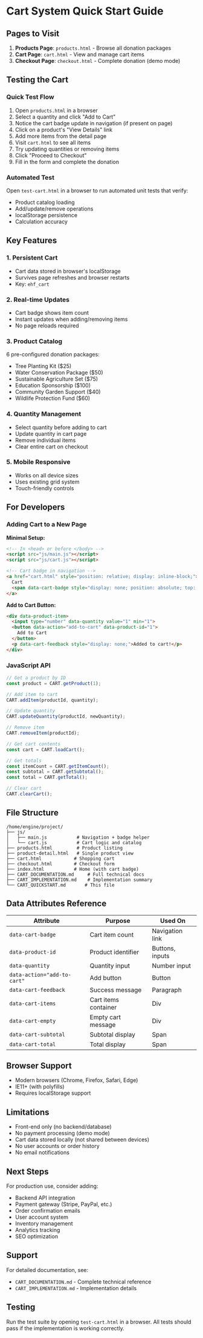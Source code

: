 # Cart System Quick Start Guide

## Pages to Visit

1. **Products Page**: `products.html` - Browse all donation packages
2. **Cart Page**: `cart.html` - View and manage cart items
3. **Checkout Page**: `checkout.html` - Complete donation (demo mode)

## Testing the Cart

### Quick Test Flow
1. Open `products.html` in a browser
2. Select a quantity and click "Add to Cart"
3. Notice the cart badge update in navigation (if present on page)
4. Click on a product's "View Details" link
5. Add more items from the detail page
6. Visit `cart.html` to see all items
7. Try updating quantities or removing items
8. Click "Proceed to Checkout"
9. Fill in the form and complete the donation

### Automated Test
Open `test-cart.html` in a browser to run automated unit tests that verify:
- Product catalog loading
- Add/update/remove operations
- localStorage persistence
- Calculation accuracy

## Key Features

### 1. Persistent Cart
- Cart data stored in browser's localStorage
- Survives page refreshes and browser restarts
- Key: `ehf_cart`

### 2. Real-time Updates
- Cart badge shows item count
- Instant updates when adding/removing items
- No page reloads required

### 3. Product Catalog
6 pre-configured donation packages:
- Tree Planting Kit ($25)
- Water Conservation Package ($50)
- Sustainable Agriculture Set ($75)
- Education Sponsorship ($100)
- Community Garden Support ($40)
- Wildlife Protection Fund ($60)

### 4. Quantity Management
- Select quantity before adding to cart
- Update quantity in cart page
- Remove individual items
- Clear entire cart on checkout

### 5. Mobile Responsive
- Works on all device sizes
- Uses existing grid system
- Touch-friendly controls

## For Developers

### Adding Cart to a New Page

**Minimal Setup:**
```html
<!-- In <head> or before </body> -->
<script src="js/main.js"></script>
<script src="js/cart.js"></script>

<!-- Cart badge in navigation -->
<a href="cart.html" style="position: relative; display: inline-block;">
  Cart
  <span data-cart-badge style="display: none; position: absolute; top: -8px; right: -12px; background: #e63946; color: white; border-radius: 50%; width: 20px; height: 20px; font-size: 12px; line-height: 20px; text-align: center;">0</span>
</a>
```

**Add to Cart Button:**
```html
<div data-product-item>
  <input type="number" data-quantity value="1" min="1">
  <button data-action="add-to-cart" data-product-id="1">
    Add to Cart
  </button>
  <p data-cart-feedback style="display: none;">Added to cart!</p>
</div>
```

### JavaScript API

```javascript
// Get a product by ID
const product = CART.getProduct(1);

// Add item to cart
CART.addItem(productId, quantity);

// Update quantity
CART.updateQuantity(productId, newQuantity);

// Remove item
CART.removeItem(productId);

// Get cart contents
const cart = CART.loadCart();

// Get totals
const itemCount = CART.getItemCount();
const subtotal = CART.getSubtotal();
const total = CART.getTotal();

// Clear cart
CART.clearCart();
```

## File Structure

```
/home/engine/project/
├── js/
│   ├── main.js           # Navigation + badge helper
│   └── cart.js           # Cart logic and catalog
├── products.html         # Product listing
├── product-detail.html   # Single product view
├── cart.html            # Shopping cart
├── checkout.html        # Checkout form
├── index.html           # Home (with cart badge)
├── CART_DOCUMENTATION.md     # Full technical docs
├── CART_IMPLEMENTATION.md    # Implementation summary
└── CART_QUICKSTART.md       # This file
```

## Data Attributes Reference

| Attribute | Purpose | Used On |
|-----------|---------|---------|
| `data-cart-badge` | Cart item count | Navigation link |
| `data-product-id` | Product identifier | Buttons, inputs |
| `data-quantity` | Quantity input | Number input |
| `data-action="add-to-cart"` | Add button | Button |
| `data-cart-feedback` | Success message | Paragraph |
| `data-cart-items` | Cart items container | Div |
| `data-cart-empty` | Empty cart message | Div |
| `data-cart-subtotal` | Subtotal display | Span |
| `data-cart-total` | Total display | Span |

## Browser Support

- Modern browsers (Chrome, Firefox, Safari, Edge)
- IE11+ (with polyfills)
- Requires localStorage support

## Limitations

- Front-end only (no backend/database)
- No payment processing (demo mode)
- Cart data stored locally (not shared between devices)
- No user accounts or order history
- No email notifications

## Next Steps

For production use, consider adding:
- Backend API integration
- Payment gateway (Stripe, PayPal, etc.)
- Order confirmation emails
- User account system
- Inventory management
- Analytics tracking
- SEO optimization

## Support

For detailed documentation, see:
- `CART_DOCUMENTATION.md` - Complete technical reference
- `CART_IMPLEMENTATION.md` - Implementation details

## Testing

Run the test suite by opening `test-cart.html` in a browser.
All tests should pass if the implementation is working correctly.
